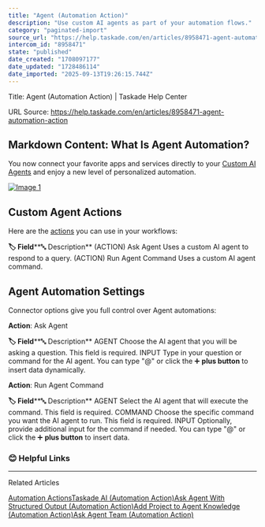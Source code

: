 ```yaml
---
title: "Agent (Automation Action)"
description: "Use custom AI agents as part of your automation flows."
category: "paginated-import"
source_url: "https://help.taskade.com/en/articles/8958471-agent-automation-action"
intercom_id: "8958471"
state: "published"
date_created: "1708097177"
date_updated: "1728486114"
date_imported: "2025-09-13T19:26:15.744Z"
---
```


Title: Agent (Automation Action) | Taskade Help Center

URL Source: https://help.taskade.com/en/articles/8958471-agent-automation-action

Markdown Content:
**What Is Agent Automation?**
-----------------------------

You now connect your favorite apps and services directly to your [Custom AI Agents](https://intercom.help/taskade/en/articles/8958457) and enjoy a new level of personalized automation.

[![Image 1](https://downloads.intercomcdn.com/i/o/1128004799/76d96e533ac553c4c4f75d32/agent-automation.png?expires=1757793600&signature=637ea5bb6c1905a2964a1dc4590e47f680379c99607e47ca05d82d750ca0550e&req=dSElHsl%2BmYZWUPMW1HO4zQCzjtJFKI0lra9dP062Be9pWXuqHrjZfVSay90B%0As98emJGoGV7haJnRXJY%3D%0A)](https://downloads.intercomcdn.com/i/o/1128004799/76d96e533ac553c4c4f75d32/agent-automation.png?expires=1757793600&signature=637ea5bb6c1905a2964a1dc4590e47f680379c99607e47ca05d82d750ca0550e&req=dSElHsl%2BmYZWUPMW1HO4zQCzjtJFKI0lra9dP062Be9pWXuqHrjZfVSay90B%0As98emJGoGV7haJnRXJY%3D%0A)

**Custom Agent Actions**
------------------------

Here are the [actions](https://intercom.help/taskade/en/articles/8958467) you can use in your workflows:

**🏷️ Field****🔤 Description**
(ACTION) Ask Agent Uses a custom AI agent to respond to a query.
(ACTION) Run Agent Command Uses a custom AI agent command.

**Agent Automation Settings**
-----------------------------

Connector options give you full control over Agent automations:

**Action**: Ask Agent

**🏷️ Field****🔤 Description**
AGENT Choose the AI agent that you will be asking a question. This field is required.
INPUT Type in your question or command for the AI agent. You can type "@" or click the ➕ **plus button** to insert data dynamically.

**Action**: Run Agent Command

**🏷️ Field****🔤 Description**
AGENT Select the AI agent that will execute the command. This field is required.
COMMAND Choose the specific command you want the AI agent to run. This field is required.
INPUT Optionally, provide additional input for the command if needed. You can type "@" or click the ➕ **plus button** to insert data.

### **😊 Helpful Links**

* * *

Related Articles

[Automation Actions](https://help.taskade.com/en/articles/8958470-automation-actions)[Taskade AI (Automation Action)](https://help.taskade.com/en/articles/8958472-taskade-ai-automation-action)[Ask Agent With Structured Output (Automation Action)](https://help.taskade.com/en/articles/9994450-ask-agent-with-structured-output-automation-action)[Add Project to Agent Knowledge (Automation Action)](https://help.taskade.com/en/articles/11410854-add-project-to-agent-knowledge-automation-action)[Ask Agent Team (Automation Action)](https://help.taskade.com/en/articles/11702371-ask-agent-team-automation-action)

